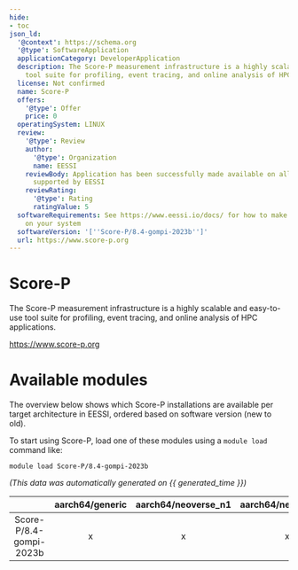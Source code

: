 ```yaml
---
hide:
- toc
json_ld:
  '@context': https://schema.org
  '@type': SoftwareApplication
  applicationCategory: DeveloperApplication
  description: The Score-P measurement infrastructure is a highly scalable and easy-to-use
    tool suite for profiling, event tracing, and online analysis of HPC applications.
  license: Not confirmed
  name: Score-P
  offers:
    '@type': Offer
    price: 0
  operatingSystem: LINUX
  review:
    '@type': Review
    author:
      '@type': Organization
      name: EESSI
    reviewBody: Application has been successfully made available on all architectures
      supported by EESSI
    reviewRating:
      '@type': Rating
      ratingValue: 5
  softwareRequirements: See https://www.eessi.io/docs/ for how to make EESSI available
    on your system
  softwareVersion: '[''Score-P/8.4-gompi-2023b'']'
  url: https://www.score-p.org
---
```


Score-P
=======


The Score-P measurement infrastructure is a highly scalable and easy-to-use tool suite for profiling, event tracing, and online analysis of HPC applications.

https://www.score-p.org
# Available modules


The overview below shows which Score-P installations are available per target architecture in EESSI, ordered based on software version (new to old).

To start using Score-P, load one of these modules using a `module load` command like:

```shell
module load Score-P/8.4-gompi-2023b
```

*(This data was automatically generated on {{ generated_time }})*  

| |aarch64/generic|aarch64/neoverse_n1|aarch64/neoverse_v1|x86_64/generic|x86_64/amd/zen2|x86_64/amd/zen3|x86_64/amd/zen4|x86_64/intel/haswell|x86_64/intel/sapphirerapids|x86_64/intel/skylake_avx512|
| :---: | :---: | :---: | :---: | :---: | :---: | :---: | :---: | :---: | :---: | :---: |
|Score-P/8.4-gompi-2023b|x|x|x|x|x|x|x|x|x|x|
